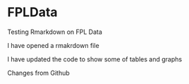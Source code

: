 # FPLData
Testing Rmarkdown on FPL Data

I have opened a rmakrdown file

I have updated the code to show some of tables and graphs

Changes from Github
